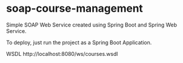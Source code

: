 # soap-course-management
Simple SOAP Web Service created using Spring Boot and Spring Web Service.

To deploy, just run the project as a Spring Boot Application.

WSDL
http://localhost:8080/ws/courses.wsdl
